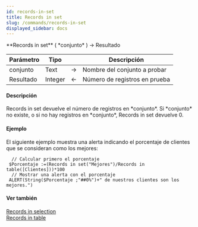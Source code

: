 ```yaml
---
id: records-in-set
title: Records in set
slug: /commands/records-in-set
displayed_sidebar: docs
---
```


<!--REF #_command_.Records in set.Syntax-->**Records in set** ( *conjunto* ) -> Resultado<!-- END REF-->
<!--REF #_command_.Records in set.Params-->
| Parámetro | Tipo |  | Descripción |
| --- | --- | --- | --- |
| conjunto | Text | &srarr; | Nombre del conjunto a probar |
| Resultado | Integer | &larr; | Número de registros en prueba |

<!-- END REF-->

#### Descripción 

<!--REF #_command_.Records in set.Summary-->Records in set devuelve el número de registros en *conjunto*.<!-- END REF--> Si *conjunto* no existe, o si no hay registros en *conjunto*, Records in set devuelve 0.

#### Ejemplo 

El siguiente ejemplo muestra una alerta indicando el porcentaje de clientes que se consideran como los mejores:

```4d
  // Calcular primero el porcentaje
 $Porcentaje :=(Records in set("Mejores")/Records in table([Clientes]))*100
  // Mostrar una alerta con el porcentaje
 ALERT(String($Porcentaje ;"##0%")+" de nuestros clientes son los mejores.")
```

#### Ver también 

[Records in selection](records-in-selection.md)  
[Records in table](records-in-table.md)  